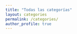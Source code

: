 ```yaml
---
title: "Todas las categorías"
layout: categories
permalink: /categories/
author_profile: true
---
```

